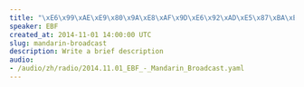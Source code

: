 ```yaml
--- 
title: "\xE6\x99\xAE\xE9\x80\x9A\xE8\xAF\x9D\xE6\x92\xAD\xE5\x87\xBA\xE7\x9A\x842014\xE5\xB9\xB411\xE6\x9C\x8801\xE6\x97\xA5"
speaker: EBF
created_at: 2014-11-01 14:00:00 UTC
slug: mandarin-broadcast
description: Write a brief description
audio: 
- /audio/zh/radio/2014.11.01_EBF_-_Mandarin_Broadcast.yaml
---
```


